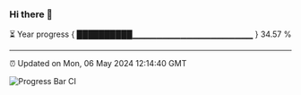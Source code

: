 ### Hi there 👋

⏳ Year progress { ██████████▁▁▁▁▁▁▁▁▁▁▁▁▁▁▁▁▁▁▁▁ } 34.57 %

---

⏰ Updated on Mon, 06 May 2024 12:14:40 GMT

![Progress Bar CI](https://github.com/Shyam-Makwana/GitHub-Actions-Demo/workflows/Progress%20Bar%20CI/badge.svg)
